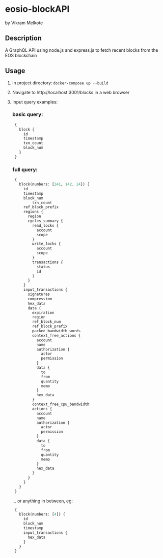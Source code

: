# eosio-blockAPI
by Vikram Melkote

## Description
A GraphQL API using node.js and express.js to fetch recent blocks from the EOS blockchain 

## Usage
1) in project directory: `docker-compose up --build`
2) Navigate to http://localhost:3001/blocks in a web browser
3) Input query examples:
   
   ### basic query:
   ```GraphQL
    {
      block {
        id
        timestamp
        txn_count
        block_num
      }
    }
    ```
   ### full query:
   ```GraphQL
    {
      block(numbers: [241, 142, 24]) {
        id
        timestamp
        block_num
		    txn_count
        ref_block_prefix
        regions {
          region
          cycles_summary {
            read_locks {
              account
              scope
            }
            write_locks {
              account
              scope
            }
            transactions {
              status
              id
            }
          }
        }
        input_transactions {
          signatures
          compression
          hex_data
          data {
            expiration
            region
            ref_block_num
            ref_block_prefix
            packed_bandwidth_words
            context_free_actions {
              account
              name
              authorization {
                actor
                permission
              }
              data {
                to
                from
                quantity
                memo
              }
              hex_data
            }
            context_free_cpu_bandwidth
            actions {
              account
              name
              authorization {
                actor
                permission
              }
              data {
                to
                from
                quantity
                memo
              }
              hex_data
            }
          }
        }
      }
    }
   ```
   
   ... or anything in between, eg:
   ```GraphQL
    {
      block(numbers: [4]) {
        id
        block_num
        timestamp
        input_transactions {
          hex_data
        }
      }
    }
   ```
